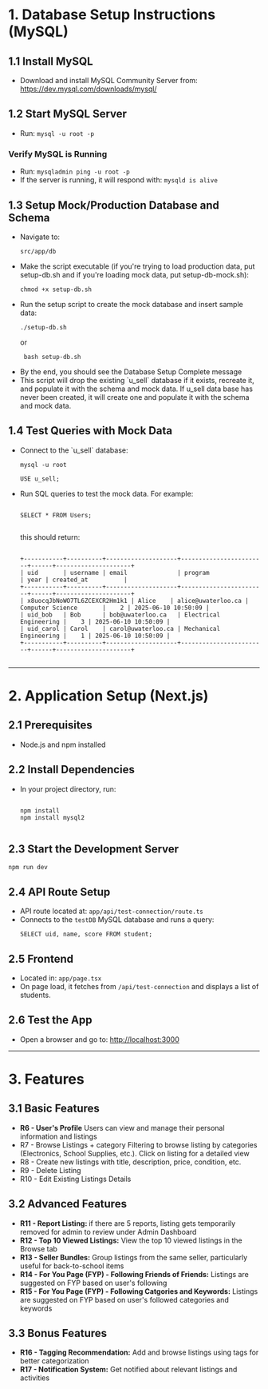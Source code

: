 <h1>1. Database Setup Instructions (MySQL)</h1>

<h2>1.1 Install MySQL</h2>
<ul>
  <li>Download and install MySQL Community Server from: <a href="https://dev.mysql.com/downloads/mysql/">https://dev.mysql.com/downloads/mysql/</a></li>
</ul>

<h2>1.2 Start MySQL Server</h2>
<ul>
  <li>Run: <code>mysql -u root -p</code></li>
</ul>

<h3>Verify MySQL is Running</h3>
<ul>
  <li>Run: <code>mysqladmin ping -u root -p</code></li>
  <li>If the server is running, it will respond with: <code>mysqld is alive</code></li>
</ul>

<h2>1.3 Setup Mock/Production Database and Schema</h2>
<ul>
  <li>Navigate to: </>
  <pre><code>src/app/db </code></pre>
  <li>Make the script executable (if you're trying to load production data, put setup-db.sh and if you're loading mock data, put setup-db-mock.sh):</>
  <pre><code>chmod +x setup-db.sh</code></pre>
  <li>Run the setup script to create the mock database and insert sample data:</li>
  <pre><code>./setup-db.sh</code></pre> or <pre><code> bash setup-db.sh </code></pre>
  <li> By the end, you should see the Database Setup Complete message </li>
  <li>This script will drop the existing `u_sell` database if it exists, recreate it, and populate it with the schema and mock data. If u_sell data
  base has never been created, it will create one and populate it with the
  schema and mock data.</li>
</ul>

<h2>1.4 Test Queries with Mock Data</h2>
<ul>
  <li>Connect to the `u_sell` database:</li>
  <pre><code>mysql -u root</code></pre>
  <pre><code>USE u_sell;</code></pre>
  <li>Run SQL queries to test the mock data. For example:</li>
  <pre><code>
SELECT * FROM Users;
  </code></pre>
  this should return:
  <pre><code>
+-----------+----------+--------------------+------------------------+------+---------------------+
| uid       | username | email              | program                | year | created_at          |
+-----------+----------+--------------------+------------------------+------+---------------------+
| x8uocqJbNoWO7TL6ZCEXCR2Hm1k1 | Alice    | alice@uwaterloo.ca | Computer Science       |    2 | 2025-06-10 10:50:09 |
| uid_bob   | Bob      | bob@uwaterloo.ca   | Electrical Engineering |    3 | 2025-06-10 10:50:09 |
| uid_carol | Carol    | carol@uwaterloo.ca | Mechanical Engineering |    1 | 2025-06-10 10:50:09 |
+-----------+----------+--------------------+------------------------+------+---------------------+
  </code></pre>
</ul>

<hr>

<h1>2. Application Setup (Next.js)</h1>

<h2>2.1 Prerequisites</h2>
<ul>
  <li>Node.js and npm installed</li>
</ul>

<h2>2.2 Install Dependencies</h2>
<ul>
  <li>In your project directory, run:</li>
  <pre><code>
npm install
npm install mysql2
  </code></pre>
</ul>

<h2>2.3 Start the Development Server</h2>
<pre><code>npm run dev</code></pre>

<h2>2.4 API Route Setup</h2>
<ul>
  <li>API route located at: <code>app/api/test-connection/route.ts</code></li>
  <li>Connects to the <code>testDB</code> MySQL database and runs a query:</li>
  <pre><code>SELECT uid, name, score FROM student;</code></pre>
</ul>

<h2>2.5 Frontend</h2>
<ul>
  <li>Located in: <code>app/page.tsx</code></li>
  <li>On page load, it fetches from <code>/api/test-connection</code> and displays a list of students.</li>
</ul>

<h2>2.6 Test the App</h2>
<ul>
  <li>Open a browser and go to: <a href="http://localhost:3000">http://localhost:3000</a></li>
</ul>

<hr>
<h1>3. Features</h1>

<h2>3.1 Basic Features</h2>
<ul>
  <li><strong>R6 - User's Profile</strong> Users can view and manage their personal information and listings</li>
  <li> R7 - Browse Listings + category Filtering to browse listing by categories (Electronics, School Supplies, etc.). Click on listing for a detailed view </li>
  <li> R8 - Create new listings with title, description, price, condition, etc. </li>
  <li> R9 - Delete Listing</li>
  <li> R10 - Edit Existing Listings Details</li>
</ul>

<h2>3.2 Advanced Features </h2>
<ul>
  <li><strong> R11 - Report Listing: </strong> if there are 5 reports, listing gets temporarily removed for admin to review under Admin Dashboard</li>
  <li><strong> R12 - Top 10 Viewed Listings:</strong> View the top 10 viewed listings in the Browse tab
  <li><strong> R13 - Seller Bundles:</strong> Group listings from the same seller, particularly useful for back-to-school items</li>
  <li><strong> R14 - For You Page (FYP) - Following Friends of Friends:</strong> Listings are suggested on FYP based on user's following</li>
  <li><strong> R15 - For You Page (FYP) - Following Catgories and Keywords:</strong> Listings are suggested on FYP based on user's followed categories and keywords</li>
</ul>

<h2>3.3 Bonus Features </h2>
<ul>
  <li><strong>R16 - Tagging Recommendation:</strong> Add and browse listings using tags for better categorization</li>
  <li><strong>R17 - Notification System:</strong> Get notified about relevant listings and activities</li>
</ul>

